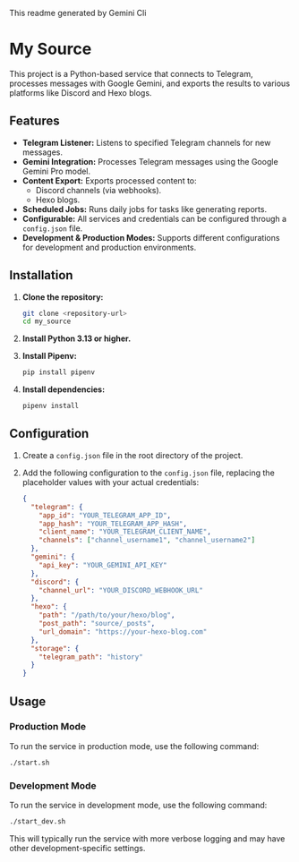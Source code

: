 This readme generated by Gemini Cli

# My Source

This project is a Python-based service that connects to Telegram, processes messages with Google Gemini, and exports the results to various platforms like Discord and Hexo blogs.

## Features

*   **Telegram Listener:** Listens to specified Telegram channels for new messages.
*   **Gemini Integration:** Processes Telegram messages using the Google Gemini Pro model.
*   **Content Export:** Exports processed content to:
    *   Discord channels (via webhooks).
    *   Hexo blogs.
*   **Scheduled Jobs:** Runs daily jobs for tasks like generating reports.
*   **Configurable:** All services and credentials can be configured through a `config.json` file.
*   **Development & Production Modes:** Supports different configurations for development and production environments.

## Installation

1.  **Clone the repository:**
    ```bash
    git clone <repository-url>
    cd my_source
    ```

2.  **Install Python 3.13 or higher.**

3.  **Install Pipenv:**
    ```bash
    pip install pipenv
    ```

4.  **Install dependencies:**
    ```bash
    pipenv install
    ```

## Configuration

1.  Create a `config.json` file in the root directory of the project.

2.  Add the following configuration to the `config.json` file, replacing the placeholder values with your actual credentials:

    ```json
    {
      "telegram": {
        "app_id": "YOUR_TELEGRAM_APP_ID",
        "app_hash": "YOUR_TELEGRAM_APP_HASH",
        "client_name": "YOUR_TELEGRAM_CLIENT_NAME",
        "channels": ["channel_username1", "channel_username2"]
      },
      "gemini": {
        "api_key": "YOUR_GEMINI_API_KEY"
      },
      "discord": {
        "channel_url": "YOUR_DISCORD_WEBHOOK_URL"
      },
      "hexo": {
        "path": "/path/to/your/hexo/blog",
        "post_path": "source/_posts",
        "url_domain": "https://your-hexo-blog.com"
      },
      "storage": {
        "telegram_path": "history"
      }
    }
    ```

## Usage

### Production Mode

To run the service in production mode, use the following command:

```bash
./start.sh
```

### Development Mode

To run the service in development mode, use the following command:

```bash
./start_dev.sh
```

This will typically run the service with more verbose logging and may have other development-specific settings.
